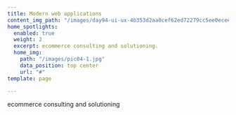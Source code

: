 ```yaml
---
title: Modern web applications
content_img_path: "/images/day94-ui-ux-4b353d2aa0cef62ed72279cc5ee0ecee.png"
home_spotlights:
  enabled: true
  weight: 2
  excerpt: ecommerce consulting and solutioning. 
  home_img:
    path: "/images/pic04-1.jpg"
    data_position: top center
    url: "#"
template: page

---
```

ecommerce consulting and solutioning 